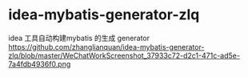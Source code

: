# idea-mybatis-generator-zlq
idea 工具自动构建mybatis 的生成 generator
https://github.com/zhanglianquan/idea-mybatis-generator-zlq/blob/master/WeChatWorkScreenshot_37933c72-d2c1-471c-ad5e-7a4fdb4936f0.png





